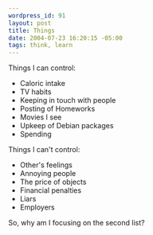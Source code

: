 ```yaml
--- 
wordpress_id: 91
layout: post
title: Things
date: 2004-07-23 16:20:15 -05:00
tags: think, learn
---
```

Things I can control:
<ul>
	<li>Caloric intake</li>
	<li>TV habits</li>
	<li>Keeping in touch with people</li>
	<li>Posting of Homeworks</li>
	<li>Movies I see</li>
	<li>Upkeep of Debian  packages</li>
	<li>Spending</li>
</ul>
Things I can't control:
<ul>
	<li>Other's feelings</li>
	<li>Annoying people</li>
	<li>The price of objects</li>
	<li>Financial penalties</li>
	<li>Liars</li>
	<li>Employers</li>
</ul>
So, why am I focusing on the second list?
